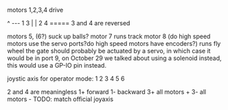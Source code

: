 motors 1,2,3,4 drive

 ^    ---
     1   3
     |   |
     2   4
     =====
3 and 4 are reversed

motors 5, (6?) suck up balls?
motor 7 runs track
motor 8 (do high speed motors use the servo ports?do high speed motors have encoders?) runs fly wheel
the gate should probably be actuated by a servo, in which case it would be in port 9, on October 29 we talked about using a solenoid instead, this would use a GP-IO pin instead.

joystic axis for operator mode:
1 2 3 4 5 6 

2 and 4 are meaningless
1+ forward
1- backward
3+ all motors +
3- all motors -
TODO: match official joyaxis

